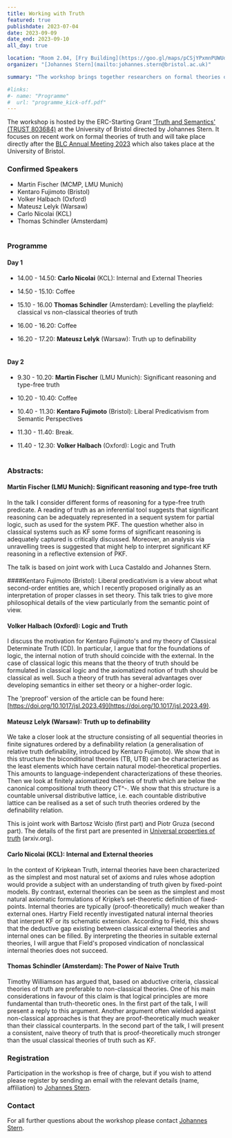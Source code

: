 ```yaml
---
title: Working with Truth
featured: true
publishdate: 2023-07-04
date: 2023-09-09
date_end: 2023-09-10
all_day: true

location: "Room 2.04, [Fry Building](https://goo.gl/maps/pCSjYPxmnPUWUdtPA), Bristol"
organizer: "[Johannes Stern](mailto:johannes.stern@bristol.ac.uk)"

summary: "The workshop brings together researchers on formal theories of truth and aims to display recent cutting edge research in this area. "

#links:
#- name: "Programme"
#  url: "programme_kick-off.pdf"
---
```



The workshop is hosted by the ERC-Starting Grant ['Truth and Semantics' (TRUST 803684)](/) at the University of Bristol directed by Johannes Stern. It focuses on recent work on formal theories of truth and will take place directly after the [BLC Annual Meeting 2023](https://people.maths.bris.ac.uk/~mapdw/BLC%202023.htm) which also takes place at the University of Bristol.

### Confirmed Speakers
- Martin Fischer (MCMP, LMU Munich)
- Kentaro Fujimoto (Bristol)
- Volker Halbach (Oxford)
- Mateusz Lelyk (Warsaw)
- Carlo Nicolai (KCL)
- Thomas Schindler (Amsterdam)
<br></br>

### Programme
#### Day 1
- 14.00 - 14.50: **Carlo Nicolai** (KCL): Internal and External Theories

- 14.50 - 15.10: Coffee

- 15.10 - 16.00 **Thomas Schindler** (Amsterdam): Levelling the playfield: classical vs non-classical theories of truth

- 16.00 - 16.20: Coffee

- 16.20 - 17.20: **Mateusz Lelyk** (Warsaw): Truth up to definability
<br></br>

#### Day 2
- 9.30 - 10.20: **Martin Fischer** (LMU Munich): Significant reasoning and type-free truth

- 10.20 - 10.40: Coffee

- 10.40 - 11.30: **Kentaro Fujimoto** (Bristol): Liberal Predicativism from Semantic Perspectives

- 11.30 - 11.40: Break.

- 11.40 - 12.30: **Volker Halbach** (Oxford): Logic and Truth
<br></br>

### Abstracts:
#### Martin Fischer (LMU Munich): Significant reasoning and type-free truth

In the talk I consider different forms of reasoning for a type-free truth predicate. A reading of truth as
an inferential tool suggests that significant reasoning can be adequately represented in a sequent system for partial logic, such as used for the system PKF. The question whether also in classical systems such as KF some forms of significant reasoning is adequately captured is critically discussed. Moreover, an analysis via unravelling trees is suggested that might help to interpret significant KF reasoning in a reflective extension of
PKF.

The talk is based on joint work with Luca Castaldo and Johannes Stern.

####Kentaro Fujimoto (Bristol):
Liberal predicativism is a view about what second-order entities are, which I recently proposed originally as an interpretation of proper classes in set theory. This talk tries to give more philosophical details of the view particularly from the semantic point of view.

#### Volker Halbach (Oxford): Logic and Truth
I discuss the motivation for Kentaro Fujimoto's and my theory of Classical Determinate Truth (CD). In particular, I argue that for the foundations of logic, the internal notion of truth should coincide with the external. In the case of classical logic this means that the theory of truth should be formulated in classical logic and the axiomatized notion of truth should be classical as well. Such a theory of truth has several advantages over developing semantics in either set theory or a higher-order logic.

The 'preproof' version of the article can be found here: [https://doi.org/10.1017/jsl.2023.49](https://doi.org/10.1017/jsl.2023.49).

#### Mateusz Lelyk (Warsaw): Truth up to definability
We take a closer look at the structure consisting of all sequential theories in finite signatures ordered by a definability relation (a generalisation of relative truth definability, introduced by Kentaro Fujimoto). We show that in this structure the biconditional theories (TB, UTB) can be characterized as the least elements which have certain natural model-theoretical properties. This amounts to language-independent characterizations of these theories. Then we look at finitely axiomatized theories of truth which are below the canonical compositional truth theory CT^-. We show that this structure is a countable universal distributive lattice, i.e. each countable distributive lattice can be realised as a set of such truth theories ordered by the definability relation.

This is joint work with Bartosz Wcisło (first part) and Piotr Gruza (second part). The details of the first part are presented in [Universal properties of truth](https://doi.org/10.48550/arXiv.2304.00370) (arxiv.org).

#### Carlo Nicolai (KCL): Internal and External theories
In the context of Kripkean Truth, internal theories have been characterized as the simplest and most natural set of axioms and rules whose adoption would provide a subject with an understanding of truth given by fixed-point models. By contrast, external theories can be seen as the simplest and most natural axiomatic formulations of Kripke’s set-theoretic definition of fixed-points. Internal theories are typically (proof-theoretically) much weaker than external ones. Hartry Field recently investigated natural internal theories that interpret KF or its schematic extension. According to Field, this shows that the deductive gap existing between classical external theories and internal ones can be filled. By interpreting the theories in suitable external theories, I will argue that Field's proposed vindication of nonclassical internal theories does not succeed.

#### Thomas Schindler (Amsterdam): The Power of Naive Truth
Timothy Williamson has argued that, based on abductive criteria, classical theories of truth are preferable to non-classical theories. One of his main considerations in favour of this claim is that logical principles are more fundamental than truth-theoretic ones. In the first part of the talk, I will present a reply to this argument. Another argument often wielded against non-classical approaches is that they are proof-theoretically much weaker than their classical counterparts. In the second part of the talk, I will present a consistent, naive theory of truth that is proof-theoretically much stronger than the usual classical theories of truth such as KF.

### Registration
Participation in the workshop is free of charge, but if you wish to attend please register by sending an email with the relevant details (name, affiliation) to [Johannes Stern](mailto:johannes.stern@bristol.ac.uk).

### Contact
For all further questions about the workshop please contact [Johannes Stern](mailto:johannes.stern@bristol.ac.uk).
